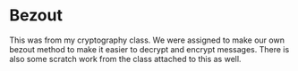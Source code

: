 # Bezout
This was from my cryptography class. We were assigned to make our own bezout method to make it easier to decrypt and encrypt messages.
There is also some scratch work from the class attached to this as well.
